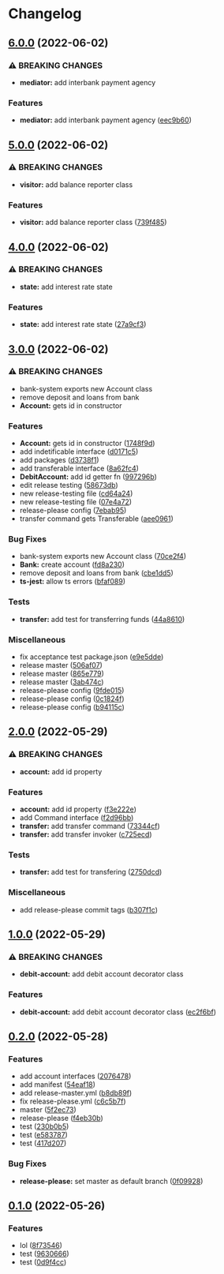 # Changelog

## [6.0.0](https://github.com/mumot1999/sdm-bank/compare/v5.0.0...v6.0.0) (2022-06-02)


### ⚠ BREAKING CHANGES

* **mediator:** add interbank payment agency

### Features

* **mediator:** add interbank payment agency ([eec9b60](https://github.com/mumot1999/sdm-bank/commit/eec9b60284389e4ded0abca36cffc3dd077f4228))

## [5.0.0](https://github.com/mumot1999/sdm-bank/compare/v4.0.0...v5.0.0) (2022-06-02)


### ⚠ BREAKING CHANGES

* **visitor:** add balance reporter class

### Features

* **visitor:** add balance reporter class ([739f485](https://github.com/mumot1999/sdm-bank/commit/739f4854e6b5d388c00816269165fe5a81f91eeb))

## [4.0.0](https://github.com/mumot1999/sdm-bank/compare/v3.0.0...v4.0.0) (2022-06-02)


### ⚠ BREAKING CHANGES

* **state:** add interest rate state

### Features

* **state:** add interest rate state ([27a9cf3](https://github.com/mumot1999/sdm-bank/commit/27a9cf392f3fae47d3467ea65727bb7650314e79))

## [3.0.0](https://github.com/mumot1999/sdm-bank/compare/v2.0.0...v3.0.0) (2022-06-02)


### ⚠ BREAKING CHANGES

* bank-system exports new Account class
* remove deposit and loans from bank
* **Account:** gets id in constructor

### Features

* **Account:** gets id in constructor ([1748f9d](https://github.com/mumot1999/sdm-bank/commit/1748f9dcf79eff4a967af1cd822b9967cb1296ee))
* add indetificable interface ([d0171c5](https://github.com/mumot1999/sdm-bank/commit/d0171c53948f906bb1ebd15828cd07b6d4edd1c8))
* add packages ([d3738f1](https://github.com/mumot1999/sdm-bank/commit/d3738f175465078943884547090ae4a0cddb5833))
* add transferable interface ([8a62fc4](https://github.com/mumot1999/sdm-bank/commit/8a62fc4fd43130ca7f8684c76d444289ff1c1828))
* **DebitAccount:** add id getter fn ([997296b](https://github.com/mumot1999/sdm-bank/commit/997296b268be1ca7a55d7fbca65dc47fa1e7c34e))
* edit release testing ([58673db](https://github.com/mumot1999/sdm-bank/commit/58673db12388d9501ca3890c4cc1609d66058c06))
* new release-testing file ([cd64a24](https://github.com/mumot1999/sdm-bank/commit/cd64a246dd7a7884f985dc44244cd381fa99b4bb))
* new release-testing file ([07e4a72](https://github.com/mumot1999/sdm-bank/commit/07e4a72e3c5f82ca7464d87faf3960411da20749))
* release-please config ([7ebab95](https://github.com/mumot1999/sdm-bank/commit/7ebab95faae1bb01eb4022474b91cf0cca8f9d75))
* transfer command gets Transferable ([aee0961](https://github.com/mumot1999/sdm-bank/commit/aee096175678f88a80aa9ed30e4cbd42251f00d5))


### Bug Fixes

* bank-system exports new Account class ([70ce2f4](https://github.com/mumot1999/sdm-bank/commit/70ce2f460231f9aa3eba834130b4cff25f360d3e))
* **Bank:** create account ([fd8a230](https://github.com/mumot1999/sdm-bank/commit/fd8a23012a8712e97edc79d1ea8bbf2bc56c7847))
* remove deposit and loans from bank ([cbe1dd5](https://github.com/mumot1999/sdm-bank/commit/cbe1dd5b6cc67f12093f1f1c780da2624f87602c))
* **ts-jest:** allow ts errors ([bfaf089](https://github.com/mumot1999/sdm-bank/commit/bfaf0897fec9005470e81d2000e22e7e50ee05e6))


### Tests

* **transfer:** add test for transferring funds ([44a8610](https://github.com/mumot1999/sdm-bank/commit/44a8610192e9a00b8c9135535447bd5aca55de55))


### Miscellaneous

* fix acceptance test package.json ([e9e5dde](https://github.com/mumot1999/sdm-bank/commit/e9e5dde2930865d0c53687facc3216e5458ea603))
* release master ([506af07](https://github.com/mumot1999/sdm-bank/commit/506af075432bce8357e349630be3c66712108b9c))
* release master ([865e779](https://github.com/mumot1999/sdm-bank/commit/865e779c130881b6523713a6d7e48ff1cd027636))
* release master ([3ab474c](https://github.com/mumot1999/sdm-bank/commit/3ab474c1c3a404e3c36bd4f3f77a7c9e0f289441))
* release-please config ([9fde015](https://github.com/mumot1999/sdm-bank/commit/9fde0156131dd9e92d6826ad34dc49f0b2d76282))
* release-please config ([0c1824f](https://github.com/mumot1999/sdm-bank/commit/0c1824f4ecb6e6cc48883b31a702288b7dba30d0))
* release-please config ([b94115c](https://github.com/mumot1999/sdm-bank/commit/b94115ca89c7c4a7519d3ffae79d0e80c359839b))

## [2.0.0](https://github.com/mumot1999/sdm-bank/compare/v1.0.0...v2.0.0) (2022-05-29)


### ⚠ BREAKING CHANGES

* **account:** add id property

### Features

* **account:** add id property ([f3e222e](https://github.com/mumot1999/sdm-bank/commit/f3e222ec9b676dabed5f1fdbfd4cb3a8de6aa635))
* add Command interface ([f2d96bb](https://github.com/mumot1999/sdm-bank/commit/f2d96bb46ba2487aa91b06155fddc823ce27ea69))
* **transfer:** add transfer command ([73344cf](https://github.com/mumot1999/sdm-bank/commit/73344cf67768f3354e9f71c8fa1dd4adb1d234fe))
* **transfer:** add transfer invoker ([c725ecd](https://github.com/mumot1999/sdm-bank/commit/c725ecd8241c08428f2630db4dbdb616bd2727f6))


### Tests

* **transfer:** add test for transfering ([2750dcd](https://github.com/mumot1999/sdm-bank/commit/2750dcdc387cc62383885f6bb227543087ab0321))


### Miscellaneous

* add release-please commit tags ([b307f1c](https://github.com/mumot1999/sdm-bank/commit/b307f1c910e931ed52e65fb64c6ed5a84a1e4a44))

## [1.0.0](https://github.com/mumot1999/sdm-bank/compare/v0.2.0...v1.0.0) (2022-05-29)


### ⚠ BREAKING CHANGES

* **debit-account:** add debit account decorator class

### Features

* **debit-account:** add debit account decorator class ([ec2f6bf](https://github.com/mumot1999/sdm-bank/commit/ec2f6bfc68f31b11c3ed4f5db75976a2730de641))

## [0.2.0](https://github.com/mumot1999/sdm-bank/compare/v0.1.0...v0.2.0) (2022-05-28)


### Features

* add account interfaces ([2076478](https://github.com/mumot1999/sdm-bank/commit/20764786b66e40266c36f2a88032ea9f0d9afb85))
* add manifest ([54eaf18](https://github.com/mumot1999/sdm-bank/commit/54eaf184748262c2e732c9c3691e351b381587e8))
* add release-master.yml ([b8db89f](https://github.com/mumot1999/sdm-bank/commit/b8db89f19631f078d3b34d9cdd1a9da9e867a5c9))
* fix release-please.yml ([c6c5b7f](https://github.com/mumot1999/sdm-bank/commit/c6c5b7f9257bdb12f20360d7074c7034287ed166))
* master ([5f2ec73](https://github.com/mumot1999/sdm-bank/commit/5f2ec7301d246fd1d0ab06933bc51e9f3fe67338))
* release-please ([f4eb30b](https://github.com/mumot1999/sdm-bank/commit/f4eb30bf91cf61c5e4c7f1935162973f667f938b))
* test ([230b0b5](https://github.com/mumot1999/sdm-bank/commit/230b0b58e28727a5fc2fe9fc108cb3dcc6a799e0))
* test ([e583787](https://github.com/mumot1999/sdm-bank/commit/e58378712753cab3798ff07fb17f7c7e6c52df31))
* test ([417d207](https://github.com/mumot1999/sdm-bank/commit/417d20742768bdce6a785f635bb7ba9dd96933f3))


### Bug Fixes

* **release-please:** set master as default branch ([0f09928](https://github.com/mumot1999/sdm-bank/commit/0f09928bfe72a67105c8952826394ebf550a63e4))

## [0.1.0](https://github.com/mumot1999/sdm-bank/compare/v0.0.1...v0.1.0) (2022-05-26)


### Features

* lol ([8f73546](https://github.com/mumot1999/sdm-bank/commit/8f7354617e0dc2f3222ef108c180e81715bb7c5f))
* test ([9630666](https://github.com/mumot1999/sdm-bank/commit/9630666bee508202da9eec1998c5cb809b42af55))
* test ([0d9f4cc](https://github.com/mumot1999/sdm-bank/commit/0d9f4ccf4378046223a04d8b8ce6a9c9871fb4b0))
